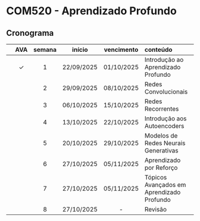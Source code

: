 # COM520 - Aprendizado Profundo

## Cronograma

|   | AVA | semana | início | vencimento | conteúdo |
|:---:|:---:|:---:|:---:|:---:|:---|
|  | &check; | 1 | 22/09/2025 | 01/10/2025 | Introdução ao Aprendizado Profundo |
|  |  | 2 | 29/09/2025 | 08/10/2025 | Redes Convolucionais |
|  |  | 3 | 06/10/2025 | 15/10/2025 | Redes Recorrentes |
|  |  | 4 | 13/10/2025 | 22/10/2025 | Introdução aos Autoencoders |
|  |  | 5 | 20/10/2025 | 29/10/2025 | Modelos de Redes Neurais Generativas |
|  |  | 6 | 27/10/2025 | 05/11/2025 | Aprendizado por Reforço |
|  |  | 7 | 27/10/2025 | 05/11/2025 | Tópicos Avançados em Aprendizado Profundo |
|  |  | 8 | 27/10/2025 | - | Revisão |